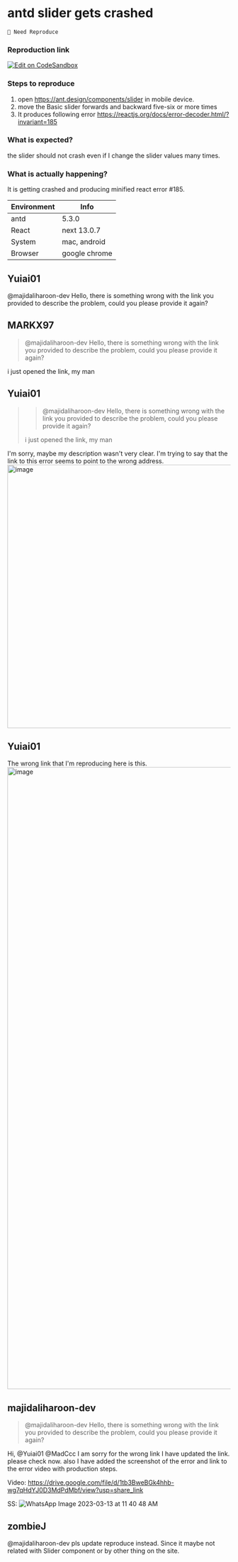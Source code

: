 # antd slider gets crashed

`🤔 Need Reproduce`

### Reproduction link

[![Edit on CodeSandbox](https://codesandbox.io/static/img/play-codesandbox.svg)](https://codesandbox.io/s/basic-antd-5-3-0-forked-h9w4bd)

### Steps to reproduce

1. open https://ant.design/components/slider in mobile device.
2. move the Basic slider forwards and backward five-six or more times
3. It produces following error https://reactjs.org/docs/error-decoder.html/?invariant=185

### What is expected?

the slider should not crash even if I change the slider values many times.

### What is actually happening?

It is getting crashed and producing minified react error #185.

| Environment | Info          |
| ----------- | ------------- |
| antd        | 5.3.0         |
| React       | next 13.0.7   |
| System      | mac, android  |
| Browser     | google chrome |

<!-- generated by ant-design-issue-helper. DO NOT REMOVE -->

## Yuiai01

@majidaliharoon-dev Hello, there is something wrong with the link you provided to describe the problem, could you please provide it again?

## MARKX97

> @majidaliharoon-dev Hello, there is something wrong with the link you provided to describe the problem, could you please provide it again?

i just opened the link, my man

## Yuiai01

> > @majidaliharoon-dev Hello, there is something wrong with the link you provided to describe the problem, could you please provide it again?
>
> i just opened the link, my man

I'm sorry, maybe my description wasn't very clear. I'm trying to say that the link to this error seems to point to the wrong address.
<img width="594" alt="image" src="https://user-images.githubusercontent.com/112228030/224555398-a714a28d-e8a6-44a3-b5a6-00249bdffd96.png">

## Yuiai01

The wrong link that I'm reproducing here is this.
<img width="1403" alt="image" src="https://user-images.githubusercontent.com/112228030/224556343-8e513779-9b3e-44f7-bbbe-e6bc79177e2d.png">

## majidaliharoon-dev

> @majidaliharoon-dev Hello, there is something wrong with the link you provided to describe the problem, could you please provide it again?

Hi, @Yuiai01 @MadCcc I am sorry for the wrong link I have updated the link. please check now. also I have added the screenshot of the error and link to the error video with production steps.

Video:
https://drive.google.com/file/d/1tb3BweBGk4hhb-wg7qHdYJ0D3MdPdMbf/view?usp=share_link

SS:
![WhatsApp Image 2023-03-13 at 11 40 48 AM](https://user-images.githubusercontent.com/90309469/224626717-e707d2f5-2e57-45a0-8b80-8c6171772052.jpeg)

## zombieJ

@majidaliharoon-dev pls update reproduce instead. Since it maybe not related with Slider component or by other thing on the site.
